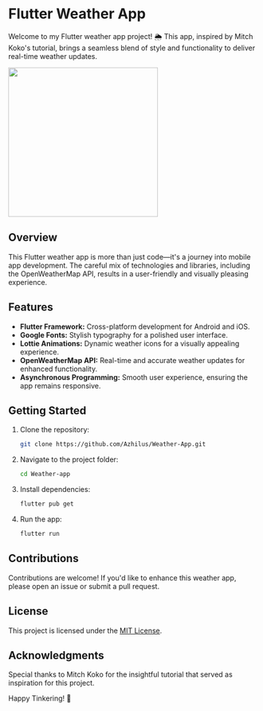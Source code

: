 # Flutter Weather App

Welcome to my Flutter weather app project! 🌦️ This app, inspired by Mitch Koko's tutorial, brings a seamless blend of style and functionality to deliver real-time weather updates.

<img src="https://github.com/Azhilus/Weather-App/assets/66466976/0f5355d3-33d0-43fc-a2f5-a1498649720f" width="300">

## Overview

This Flutter weather app is more than just code—it's a journey into mobile app development. The careful mix of technologies and libraries, including the OpenWeatherMap API, results in a user-friendly and visually pleasing experience.

## Features

- **Flutter Framework:** Cross-platform development for Android and iOS.
- **Google Fonts:** Stylish typography for a polished user interface.
- **Lottie Animations:** Dynamic weather icons for a visually appealing experience.
- **OpenWeatherMap API:** Real-time and accurate weather updates for enhanced functionality.
- **Asynchronous Programming:** Smooth user experience, ensuring the app remains responsive.

## Getting Started

1. Clone the repository:

   ```bash
   git clone https://github.com/Azhilus/Weather-App.git
   ```

2. Navigate to the project folder:

   ```bash
   cd Weather-app
   ```

3. Install dependencies:

   ```bash
   flutter pub get
   ```

4. Run the app:

   ```bash
   flutter run
   ```

## Contributions

Contributions are welcome! If you'd like to enhance this weather app, please open an issue or submit a pull request.

## License

This project is licensed under the [MIT License](LICENSE).

## Acknowledgments

Special thanks to Mitch Koko for the insightful tutorial that served as inspiration for this project.

Happy Tinkering! 🚀
